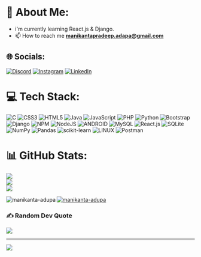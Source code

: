 # 💫 About Me:
- i'm currently learning React.js & Django.
- 📫 How to reach me **manikantapradeep.adapa@gmail.com**



## 🌐 Socials:
[![Discord](https://img.shields.io/badge/Discord-%237289DA.svg?logo=discord&logoColor=white)](https://discord.gg/) [![Instagram](https://img.shields.io/badge/Instagram-%23E4405F.svg?logo=Instagram&logoColor=white)](https://www.instagram.com/manikanta_adapa/) [![LinkedIn](https://img.shields.io/badge/LinkedIn-%230077B5.svg?logo=linkedin&logoColor=white)](https://www.linkedin.com/in/manikanta-adupa/) 

# 💻 Tech Stack:
![C](https://img.shields.io/badge/c-%2300599C.svg?style=for-the-badge&logo=c&logoColor=white) ![CSS3](https://img.shields.io/badge/css3-%231572B6.svg?style=for-the-badge&logo=css3&logoColor=white) ![HTML5](https://img.shields.io/badge/html5-%23E34F26.svg?style=for-the-badge&logo=html5&logoColor=white) ![Java](https://img.shields.io/badge/java-%23ED8B00.svg?style=for-the-badge&logo=java&logoColor=white) ![JavaScript](https://img.shields.io/badge/javascript-%23323330.svg?style=for-the-badge&logo=javascript&logoColor=%23F7DF1E) ![PHP](https://img.shields.io/badge/php-%23777BB4.svg?style=for-the-badge&logo=php&logoColor=white) ![Python](https://img.shields.io/badge/python-3670A0?style=for-the-badge&logo=python&logoColor=ffdd54) ![Bootstrap](https://img.shields.io/badge/bootstrap-%23563D7C.svg?style=for-the-badge&logo=bootstrap&logoColor=white) ![Django](https://img.shields.io/badge/django-%23000.svg?style=for-the-badge&logo=django&logoColor=white) ![NPM](https://img.shields.io/badge/NPM-%23000000.svg?style=for-the-badge&logo=npm&logoColor=white) ![NodeJS](https://img.shields.io/badge/node.js-6DA55F?style=for-the-badge&logo=node.js&logoColor=white) ![ANDROID](https://img.shields.io/badge/android-%2320232a.svg?style=for-the-badge&logo=android&logoColor=%a4c639) ![MySQL](https://img.shields.io/badge/mysql-%2300f.svg?style=for-the-badge&logo=mysql&logoColor=white) ![React.js](https://img.shields.io/badge/reactjs-%23000.svg?style=for-the-badge&logo=reactjs&logoColor=white) ![SQLite](https://img.shields.io/badge/sqlite-%2307405e.svg?style=for-the-badge&logo=sqlite&logoColor=white) ![NumPy](https://img.shields.io/badge/numpy-%23013243.svg?style=for-the-badge&logo=numpy&logoColor=white) ![Pandas](https://img.shields.io/badge/pandas-%23150458.svg?style=for-the-badge&logo=pandas&logoColor=white) ![scikit-learn](https://img.shields.io/badge/scikit--learn-%23F7931E.svg?style=for-the-badge&logo=scikit-learn&logoColor=white) ![LINUX](https://img.shields.io/badge/Linux-FCC624?style=for-the-badge&logo=linux&logoColor=black) ![Postman](https://img.shields.io/badge/Postman-FF6C37?style=for-the-badge&logo=postman&logoColor=white)
 # 📊 GitHub Stats:
![](https://github-readme-stats.vercel.app/api?username=manikanta-adupa&theme=dark&hide_border=false&include_all_commits=true&count_private=false)<br/>
![](https://github-readme-streak-stats.herokuapp.com/?user=manikanta-adupa&theme=dark&hide_border=false)<br/>
![](https://github-readme-stats.vercel.app/api/top-langs/?username=manikanta-adupa&theme=dark&hide_border=false&include_all_commits=true&count_private=false&layout=compact)
<p><img align="left" src="https://github-readme-stats.vercel.app/api/top-langs?username=manikanta-adupa&show_icons=true&locale=en&layout=compact" alt="manikanta-adupa" /></p>


<p align="left"> <a href="https://github.com/ryo-ma/github-profile-trophy"><img src="https://github-profile-trophy.vercel.app/?username=manikanta-adupa" alt="manikanta-adupa" /></a> </p>




### ✍️ Random Dev Quote
![](https://quotes-github-readme.vercel.app/api?type=horizontal&theme=radical)

---
[![](https://visitcount.itsvg.in/api?id=manikanta-adup&icon=0&color=0)](https://visitcount.itsvg.in)

<!-- Created with GPRM ( https://gprm.itsvg.in ) -->